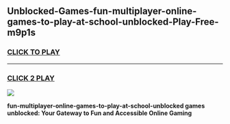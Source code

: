 
## Unblocked-Games-fun-multiplayer-online-games-to-play-at-school-unblocked-Play-Free-m9p1s
<h3>
<a href="https://premium76.site?title=fun-multiplayer-online-games-to-play-at-school-unblocked&ref=24M">CLICK TO PLAY</a></h3>
<hr>

<h3>
<a href="https://premium76.site?title=fun-multiplayer-online-games-to-play-at-school-unblocked&ref=24M">CLICK 2 PLAY</a>
  
</h3>

<a href="https://premium76.site?title=fun-multiplayer-online-games-to-play-at-school-unblocked&ref=24M"><img src="https://clearcache.store/games.png"></a>


**fun-multiplayer-online-games-to-play-at-school-unblocked games unblocked: Your Gateway to Fun and Accessible Online Gaming**
